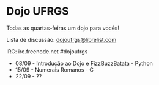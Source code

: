 # Dojo UFRGS

Todas as quartas-feiras um dojo para vocês!

Lista de discussão: dojoufrgs@librelist.com

IRC: irc.freenode.net \#dojoufrgs

* 08/09 - Introdução ao Dojo e FizzBuzzBatata - Python
* 15/09 - Numerais Romanos - C
* 22/09 - ?? 



